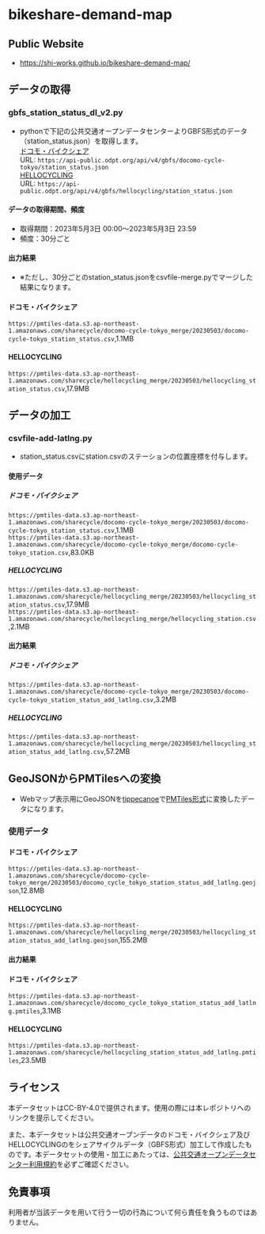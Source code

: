 # bikeshare-demand-map
## Public Website
- https://shi-works.github.io/bikeshare-demand-map/

## データの取得
### gbfs_station_status_dl_v2.py
- pythonで下記の公共交通オープンデータセンターよりGBFS形式のデータ（station_status.json）を取得します。  
[ドコモ・バイクシェア](https://ckan.odpt.org/dataset/c_bikeshare_gbfs-d-bikeshare/resource/f114f7d1-11c8-4f03-98e1-2a6d2fd53e2e)  
URL: `https://api-public.odpt.org/api/v4/gbfs/docomo-cycle-tokyo/station_status.json`  
[HELLOCYCLING](https://ckan.odpt.org/dataset/c_bikeshare_gbfs-openstreet/resource/ccbd64b6-93f0-412e-be8a-391c72aecf61)  
URL: `https://api-public.odpt.org/api/v4/gbfs/hellocycling/station_status.json`
#### データの取得期間、頻度
- 取得期間：2023年5月3日 00:00～2023年5月3日 23:59
- 頻度：30分ごと
#### 出力結果
- ※ただし、30分ごとのstation_status.jsonをcsvfile-merge.pyでマージした結果になります。
#### ドコモ・バイクシェア
`https://pmtiles-data.s3.ap-northeast-1.amazonaws.com/sharecycle/docomo-cycle-tokyo_merge/20230503/docomo-cycle-tokyo_station_status.csv`,1.1MB  
#### HELLOCYCLING
`https://pmtiles-data.s3.ap-northeast-1.amazonaws.com/sharecycle/hellocycling_merge/20230503/hellocycling_station_status.csv`,17.9MB

## データの加工
### csvfile-add-latlng.py
- station_status.csvにstation.csvのステーションの位置座標を付与します。
#### 使用データ
##### ドコモ・バイクシェア
`https://pmtiles-data.s3.ap-northeast-1.amazonaws.com/sharecycle/docomo-cycle-tokyo_merge/20230503/docomo-cycle-tokyo_station_status.csv`,1.1MB  
`https://pmtiles-data.s3.ap-northeast-1.amazonaws.com/sharecycle/docomo-cycle-tokyo_merge/docomo-cycle-tokyo_station.csv`,83.0KB  
##### HELLOCYCLING
`https://pmtiles-data.s3.ap-northeast-1.amazonaws.com/sharecycle/hellocycling_merge/20230503/hellocycling_station_status.csv`,17.9MB  
`https://pmtiles-data.s3.ap-northeast-1.amazonaws.com/sharecycle/hellocycling_merge/hellocycling_station.csv`,2.1MB  
#### 出力結果
##### ドコモ・バイクシェア
`https://pmtiles-data.s3.ap-northeast-1.amazonaws.com/sharecycle/docomo-cycle-tokyo_merge/20230503/docomo-cycle-tokyo_station_status_add_latlng.csv`,3.2MB
##### HELLOCYCLING
`https://pmtiles-data.s3.ap-northeast-1.amazonaws.com/sharecycle/hellocycling_merge/20230503/hellocycling_station_status_add_latlng.csv`,57.2MB

## GeoJSONからPMTilesへの変換
- Webマップ表示用にGeoJSONを[tippecanoe](https://github.com/felt/tippecanoe)で[PMTiles形式](https://github.com/protomaps/PMTiles)に変換したデータになります。
### 使用データ
#### ドコモ・バイクシェア
`https://pmtiles-data.s3.ap-northeast-1.amazonaws.com/sharecycle/docomo-cycle-tokyo_merge/20230503/docomo_cycle_tokyo_station_status_add_latlng.geojson`,12.8MB
#### HELLOCYCLING
`https://pmtiles-data.s3.ap-northeast-1.amazonaws.com/sharecycle/hellocycling_merge/20230503/hellocycling_station_status_add_latlng.geojson`,155.2MB
#### 出力結果
#### ドコモ・バイクシェア
`https://pmtiles-data.s3.ap-northeast-1.amazonaws.com/sharecycle/docomo_cycle_tokyo_station_status_add_latlng.pmtiles`,3.1MB
#### HELLOCYCLING
`https://pmtiles-data.s3.ap-northeast-1.amazonaws.com/sharecycle/hellocycling_station_status_add_latlng.pmtiles`,23.5MB

## ライセンス
本データセットはCC-BY-4.0で提供されます。使用の際には本レポジトリへのリンクを提示してください。

また、本データセットは公共交通オープンデータのドコモ・バイクシェア及びHELLOCYCLINGのをシェアサイクルデータ（GBFS形式）加工して作成したものです。本データセットの使用・加工にあたっては、[公共交通オープンデータセンター利用規約](https://developer.odpt.org/terms/center_use_rules.html)を必ずご確認ください。

## 免責事項
利用者が当該データを用いて行う一切の行為について何ら責任を負うものではありません。
